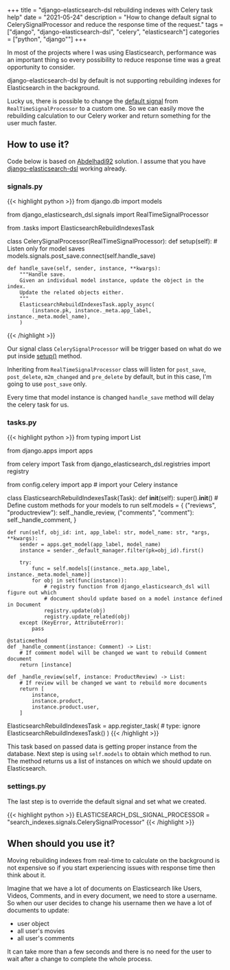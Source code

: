+++
title = "django-elasticsearch-dsl rebuilding indexes with Celery task help"
date = "2021-05-24"
description = "How to change default signal to CelerySignalProcessor and reduce the response time of the request."
tags = ["django", "django-elasticsearch-dsl", "celery", "elasticsearch"]
categories = ["python", "django""]
+++

In most of the projects where I was using Elasticsearch, performance was an important thing so every possibility to reduce response time was a great opportunity to consider.

django-elasticsearch-dsl by default is not supporting rebuilding indexes for Elasticsearch in the background.

Lucky us, there is possible to change the [default signal](https://django-elasticsearch-dsl.readthedocs.io/en/latest/settings.html#elasticsearch-dsl-signal-processor) from `RealTimeSignalProcessor` to a custom one. So we can easily move the rebuilding calculation to our Celery worker and return something for the user much faster.

## How to use it?

Code below is based on [Abdelhadi92](https://github.com/Abdelhadi92/django-elasticsearch-dsl-celery/blob/master/django_elasticsearch_dsl_celery/__init__.py) solution.
I assume that you have [django-elasticsearch-dsl](https://django-elasticsearch-dsl.readthedocs.io/en/latest/quickstart.html) working already.

### **signals.py**

{{< highlight python >}}
from django.db import models

from django_elasticsearch_dsl.signals import RealTimeSignalProcessor

from .tasks import ElasticsearchRebuildIndexesTask


class CelerySignalProcessor(RealTimeSignalProcessor):
    def setup(self):
        # Listen only for model saves
        models.signals.post_save.connect(self.handle_save)

    def handle_save(self, sender, instance, **kwargs):
        """Handle save.
        Given an individual model instance, update the object in the index.
        Update the related objects either.
        """
        ElasticsearchRebuildIndexesTask.apply_async(
            (instance.pk, instance._meta.app_label, instance._meta.model_name),
        )
{{< /highlight >}}

Our signal class `CelerySignalProcessor` will be trigger based on what do we put 
inside [setup()](https://github.com/django-es/django-elasticsearch-dsl/blob/540ed3580d97c7cb6d2eb0fc52ae1c9485c97b15/django_elasticsearch_dsl/signals.py#L82) method.

Inheriting from `RealTimeSignalProcessor` class will listen for `post_save`, `post_delete`, `m2m_changed` and `pre_delete` by default,
but in this case, I'm going to use `post_save` only.

Every time that model instance is changed `handle_save` method will delay the celery task for us.

### **tasks.py**

{{< highlight python >}}
from typing import List

from django.apps import apps

from celery import Task
from django_elasticsearch_dsl.registries import registry

from config.celery import app  # import your Celery instance


class ElasticsearchRebuildIndexesTask(Task):
    def __init__(self):
        super().__init__()
        # Define custom methods for your models to run
        self.models = {
            ("reviews", "productreview"): self._handle_review,
            ("comments", "comment"): self._handle_comment,
        }

    def run(self, obj_id: int, app_label: str, model_name: str, *args, **kwargs):
        sender = apps.get_model(app_label, model_name)
        instance = sender._default_manager.filter(pk=obj_id).first()

        try:
            func = self.models[(instance._meta.app_label, instance._meta.model_name)]
            for obj in set(func(instance)):
                # registry function from django_elasticsearch_dsl will figure out which 
                # document should update based on a model instance defined in Document
                registry.update(obj)
                registry.update_related(obj)
        except (KeyError, AttributeError):
            pass

    @staticmethod
    def _handle_comment(instance: Comment) -> List:
        # If comment model will be changed we want to rebuild Comment document
        return [instance]

    def _handle_review(self, instance: ProductReview) -> List:
        # If review will be changed we want to rebuild more documents
        return [
            instance,
            instance.product,
            instance.product.user,
        ]


ElasticsearchRebuildIndexesTask = app.register_task(  # type: ignore
    ElasticsearchRebuildIndexesTask()
)
{{< /highlight >}}

This task based on passed data is getting proper instance from the database. 
Next step is using `self.models` to obtain which method to run. 
The method returns us a list of instances on which we should update on Elasticsearch.

### **settings.py**

The last step is to override the default signal and set what we created.

{{< highlight python >}}
ELASTICSEARCH_DSL_SIGNAL_PROCESSOR = "search_indexes.signals.CelerySignalProcessor"
{{< /highlight >}}

## When should you use it?
Moving rebuilding indexes from real-time to calculate on the background is not expensive so if you start experiencing issues with response time then think about it.

Imagine that we have a lot of documents on Elasticsearch like Users, Videos, Comments, and in every document, we need to store a username. So when our user decides to change his username then we have a lot of documents to update:
- user object
- all user's movies
- all user's comments

It can take more than a few seconds and there is no need for the user to wait after a change to complete the whole process. 

